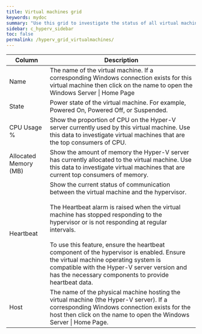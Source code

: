 ```yaml
---
title: Virtual machines grid
keywords: mydoc
summary: "Use this grid to investigate the status of all virtual machines on the Hyper-V server."
sidebar: c_hyperv_sidebar
toc: false
permalink: /hyperv_grid_virtualmachines/
---
```



Column | Description
-------|------------
Name | The name of the virtual machine. If a corresponding Windows connection exists for this virtual machine then click on the name to open the Windows Server \| Home Page
State | Power state of the virtual machine. For example, Powered On, Powered Off, or Suspended.
CPU Usage % | Show the proportion of CPU on the Hyper-V server currently used by this virtual machine. Use this data to investigate virtual machines that are the top consumers of CPU.
Allocated Memory (MB) | Show the amount of memory the Hyper-V server has currently allocated to the virtual machine. Use this data to investigate virtual machines that are current top consumers of memory.
Heartbeat | Show the current status of communication between the virtual machine and the hypervisor. <br><br>The Heartbeat alarm is raised when the virtual machine has stopped responding to the hypervisor or is not responding at regular intervals. <br><br> To use this feature, ensure the heartbeat component of the hypervisor is enabled. Ensure the virtual machine operating system is compatible with the Hyper-V server version and has the necessary components to provide heartbeat data.
Host | The name of the physical machine hosting the virtual machine (the Hyper-V server). If a corresponding Windows connection exists for the host then click on the name to open the Windows Server \| Home Page.
